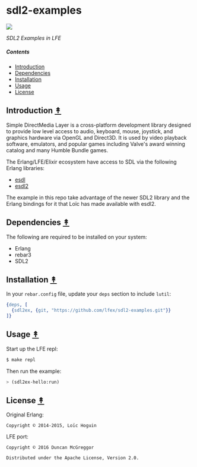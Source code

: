 # sdl2-examples

[![][sdl-logo]][sdl-logo-large]

[sdl-logo]: priv/images/sdl-logo-x250.png
[sdl-logo-large]: priv/images/sdl-logo-x1480.png

*SDL2 Examples in LFE*


##### Contents

* [Introduction](#introduction-)
* [Dependencies](#dependencies-)
* [Installation](#installation-)
* [Usage](#usage-)
* [License](#license-)


## Introduction [&#x219F;](#contents)

Simple DirectMedia Layer is a cross-platform development library designed to provide low level access to audio, keyboard, mouse, joystick, and graphics hardware via OpenGL and Direct3D. It is used by video playback software, emulators, and popular games including Valve's award winning catalog and many Humble Bundle games.

The Erlang/LFE/Elixir ecosystem have access to SDL via the following Erlang libraries:

* [esdl](https://github.com/dgud/esdl)
* [esdl2](https://github.com/ninenines/esdl2)

The example in this repo take advantage of the newer SDL2 library and the Erlang bindings
for it that Loïc has made available with esdl2.


## Dependencies [&#x219F;](#contents)

The following are required to be installed on your system:

* Erlang
* rebar3
* SDL2


## Installation [&#x219F;](#contents)

In your ``rebar.config`` file, update your ``deps`` section to include
``lutil``:

```erlang
{deps, [
  {sdl2ex, {git, "https://github.com/lfex/sdl2-examples.git"}}
]}
```


## Usage [&#x219F;](#contents)

Start up the LFE repl:

```bash
$ make repl
```

Then run the example:

```lisp
> (sdl2ex-hello:run)
```


## License [&#x219F;](#contents)

Original Erlang:

```
Copyright © 2014-2015, Loïc Hoguin
```

LFE port:
```
Copyright © 2016 Duncan McGreggor

Distributed under the Apache License, Version 2.0.
```

